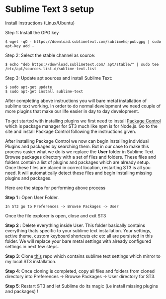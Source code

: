 Sublime Text 3 setup
===========================

Install Instructions (Linux/Ubuntu)

Step 1: Install the GPG key
```
$ wget -qO - https://download.sublimetext.com/sublimehq-pub.gpg | sudo apt-key add -
```
Step 2: Select the stable channel as source:
```
$ echo "deb https://download.sublimetext.com/ apt/stable/" | sudo tee /etc/apt/sources.list.d/sublime-text.list
```
Step 3: Update apt sources and install Sublime Text:
```
$ sudo apt-get update
$ sudo apt-get install sublime-text
```

After completing above instructions you will bare metal installation of sublime text working. In order to do normal development we need couple of more plugins that make our life easier in day to day development.

To get started with installing plugins we first need to install [Package Control](https://packagecontrol.io/installation) which is package manager for ST3 much like npm is for Node.js. Go to the site and install Package Control following the instructions given.

After installing Package Control we now can begin installing individual Plugins and packages by searching them. But in our case to make this process easier what we do is we replace the **User** folder in Sublime Text Browse packages directory with a set of files and folders. These files and folders contain a list of plugins and packages which are already setup. Once these files are placed in correct location, restarting ST3 is all you need. It will automatically detect these files and begin installing missing plugins and packages.

Here are the steps for performing above process

**Step 1** : Open User Folder.
```
In ST3 go to Preferences -> Browse Packages -> User
```
Once the file explorer is open, close and exit ST3

**Step 2** : Delete everything inside User. This folder basically contains everything thats specific to your sublime text installation. Your settings, active theme, custom keyboard shortcuts etc etc all are persisted in this folder. We will replace your bare metal settings with already configured settings in next few steps.

**Step 3**: Clone [this](https://github.com/vinaynb/mysublime) repo which contains sublime text settings which mirror to my local ST3 installation.

**Step 4**: Once cloning is completed, copy all files and folders from cloned directory into Preferences -> Browse Packages -> User directory for ST3.

**Step 5**: Restart ST3 and let Sublime do its magic (i.e install missing plugins and packages) !
